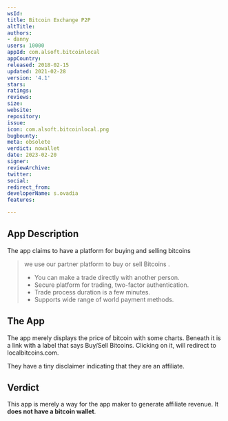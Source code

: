 ```yaml
---
wsId: 
title: Bitcoin Exchange P2P
altTitle: 
authors:
- danny
users: 10000
appId: com.alsoft.bitcoinlocal
appCountry: 
released: 2018-02-15
updated: 2021-02-28
version: '4.1'
stars: 
ratings: 
reviews: 
size: 
website: 
repository: 
issue: 
icon: com.alsoft.bitcoinlocal.png
bugbounty: 
meta: obsolete
verdict: nowallet
date: 2023-02-20
signer: 
reviewArchive: 
twitter: 
social: 
redirect_from: 
developerName: s.ovadia
features: 

---
```


## App Description

The app claims to have a platform for buying and selling bitcoins

> we use our partner platform to buy or sell Bitcoins .
>
> - You can make a trade directly with another person.
> - Secure platform for trading, two-factor authentication.
> - Trade process duration is a few minutes.
> - Supports wide range of world payment methods.

## The App

The app merely displays the price of bitcoin with some charts. Beneath it is a link with a label that says Buy/Sell Bitcoins. Clicking on it, will redirect to localbitcoins.com.

They have a tiny disclaimer indicating that they are an affiliate.

## Verdict

This app is merely a way for the app maker to generate affiliate revenue. It **does not have a bitcoin wallet**.
